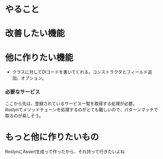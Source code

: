 ﻿# やること

# 改善したい機能

# 他に作りたい機能
- クラスに対してDIコードを書いてくれる。コンストラクタとフィールド追加。オプション。

### 必要なサービス
ここから先は、登録されているサービス一覧を取得する処理が必要。  
Roslynでメソッドチェーンを処理するのがとても難しいので、パターンマッチで取るのが易しそう。

# もっと他に作りたいもの
RoslynにAssert生成って作ったから、それ持って行きたいよね












